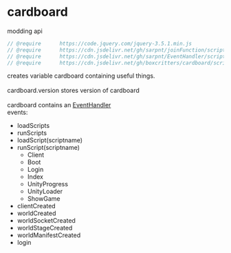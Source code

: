 # cardboard

modding api

```js
// @require      https://code.jquery.com/jquery-3.5.1.min.js
// @require      https://cdn.jsdelivr.net/gh/sarpnt/joinFunction/script.min.js
// @require      https://cdn.jsdelivr.net/gh/sarpnt/EventHandler/script.min.js
// @require      https://cdn.jsdelivr.net/gh/boxcritters/cardboard/script.user.min.js
```

creates variable cardboard containing useful things.\
\
cardboard.version stores version of cardboard\
\
cardboard contains an [EventHandler](https://cdn.jsdelivr.net/gh/sarpnt/EventHandler/script.min.js)\
events:

- loadScripts
- runScripts
- loadScript(scriptname)
- runScript(scriptname)
  - Client
  - Boot
  - Login
  - Index
  - UnityProgress
  - UnityLoader
  - ShowGame
- clientCreated
- worldCreated
- worldSocketCreated
- worldStageCreated
- worldManifestCreated
- login
